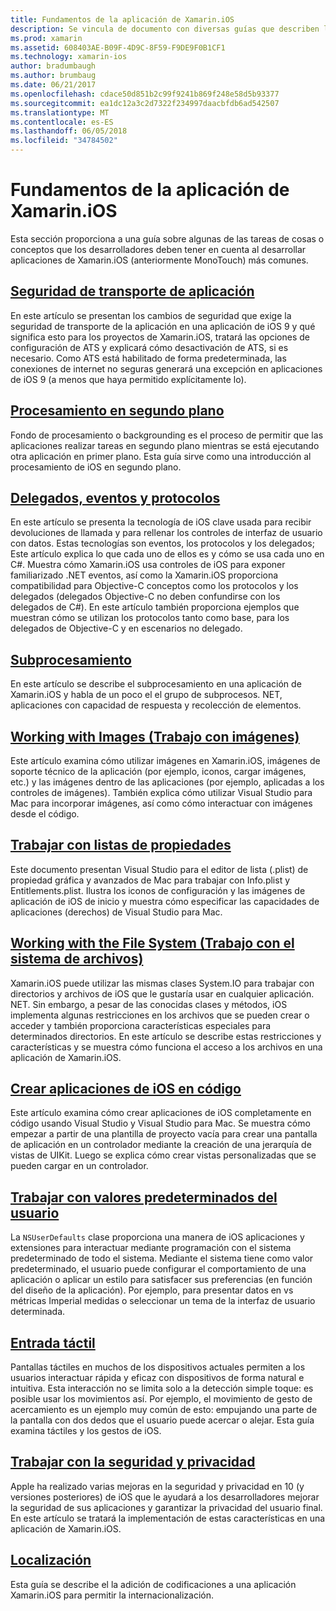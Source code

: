 ```yaml
---
title: Fundamentos de la aplicación de Xamarin.iOS
description: Se vincula de documento con diversas guías que describen los conceptos fundamentales para el desarrollo de Xamarin.iOS, como la seguridad de transporte de aplicación, backgrounding, eventos y subprocesamiento.
ms.prod: xamarin
ms.assetid: 608403AE-B09F-4D9C-8F59-F9DE9F0B1CF1
ms.technology: xamarin-ios
author: bradumbaugh
ms.author: brumbaug
ms.date: 06/21/2017
ms.openlocfilehash: cdace50d851b2c99f9241b869f248e58d5b93377
ms.sourcegitcommit: ea1dc12a3c2d7322f234997daacbfdb6ad542507
ms.translationtype: MT
ms.contentlocale: es-ES
ms.lasthandoff: 06/05/2018
ms.locfileid: "34784502"
---
```

# <a name="xamarinios-application-fundamentals"></a>Fundamentos de la aplicación de Xamarin.iOS

Esta sección proporciona a una guía sobre algunas de las tareas de cosas o conceptos que los desarrolladores deben tener en cuenta al desarrollar aplicaciones de Xamarin.iOS (anteriormente MonoTouch) más comunes.

## <a name="app-transport-securityiosapp-fundamentalsatsmd"></a>[Seguridad de transporte de aplicación](~/ios/app-fundamentals/ats.md)

En este artículo se presentan los cambios de seguridad que exige la seguridad de transporte de la aplicación en una aplicación de iOS 9 y qué significa esto para los proyectos de Xamarin.iOS, tratará las opciones de configuración de ATS y explicará cómo desactivación de ATS, si es necesario. Como ATS está habilitado de forma predeterminada, las conexiones de internet no seguras generará una excepción en aplicaciones de iOS 9 (a menos que haya permitido explícitamente lo).


## <a name="backgroundingiosapp-fundamentalsbackgroundingindexmd"></a>[Procesamiento en segundo plano](~/ios/app-fundamentals/backgrounding/index.md)

Fondo de procesamiento o backgrounding es el proceso de permitir que las aplicaciones realizar tareas en segundo plano mientras se está ejecutando otra aplicación en primer plano. Esta guía sirve como una introducción al procesamiento de iOS en segundo plano.


## <a name="events-protocols-and-delegatesiosapp-fundamentalsdelegates-protocols-and-eventsmd"></a>[Delegados, eventos y protocolos](~/ios/app-fundamentals/delegates-protocols-and-events.md)

En este artículo se presenta la tecnología de iOS clave usada para recibir devoluciones de llamada y para rellenar los controles de interfaz de usuario con datos. Estas tecnologías son eventos, los protocolos y los delegados; Este artículo explica lo que cada uno de ellos es y cómo se usa cada uno en C#. Muestra cómo Xamarin.iOS usa controles de iOS para exponer familiarizado .NET eventos, así como la Xamarin.iOS proporciona compatibilidad para Objective-C conceptos como los protocolos y los delegados (delegados Objective-C no deben confundirse con los delegados de C#). En este artículo también proporciona ejemplos que muestran cómo se utilizan los protocolos tanto como base, para los delegados de Objective-C y en escenarios no delegado.

## <a name="threadingiosapp-fundamentalsthreadingmd"></a>[Subprocesamiento](~/ios/app-fundamentals/threading.md)

En este artículo se describe el subprocesamiento en una aplicación de Xamarin.iOS y habla de un poco el el grupo de subprocesos. NET, aplicaciones con capacidad de respuesta y recolección de elementos.&nbsp;

## <a name="working-with-imagesiosapp-fundamentalsimages-iconsindexmd"></a>[Working with Images (Trabajo con imágenes)](~/ios/app-fundamentals/images-icons/index.md)

Este artículo examina cómo utilizar imágenes en Xamarin.iOS, imágenes de soporte técnico de la aplicación (por ejemplo, iconos, cargar imágenes, etc.) y las imágenes dentro de las aplicaciones (por ejemplo, aplicadas a los controles de imágenes). También explica cómo utilizar Visual Studio para Mac para incorporar imágenes, así como cómo interactuar con imágenes desde el código.

## <a name="working-with-property-listsiosapp-fundamentalsindexmd"></a>[Trabajar con listas de propiedades](~/ios/app-fundamentals/index.md)

Este documento presentan Visual Studio para el editor de lista (.plist) de propiedad gráfica y avanzados de Mac para trabajar con Info.plist y Entitlements.plist. Ilustra los iconos de configuración y las imágenes de aplicación de iOS de inicio y muestra cómo especificar las capacidades de aplicaciones (derechos) de Visual Studio para Mac.

## <a name="working-with-the-file-systemiosapp-fundamentalsfile-systemmd"></a>[Working with the File System (Trabajo con el sistema de archivos)](~/ios/app-fundamentals/file-system.md)

Xamarin.iOS puede utilizar las mismas clases System.IO para trabajar con directorios y archivos de iOS que le gustaría usar en cualquier aplicación. NET. Sin embargo, a pesar de las conocidas clases y métodos, iOS implementa algunas restricciones en los archivos que se pueden crear o acceder y también proporciona características especiales para determinados directorios. En este artículo se describe estas restricciones y características y se muestra cómo funciona el acceso a los archivos en una aplicación de Xamarin.iOS.

## <a name="creating-ios-applications-in-codeiosapp-fundamentalsios-code-onlymd"></a>[Crear aplicaciones de iOS en código](~/ios/app-fundamentals/ios-code-only.md)

Este artículo examina cómo crear aplicaciones de iOS completamente en código usando Visual Studio y Visual Studio para Mac. Se muestra cómo empezar a partir de una plantilla de proyecto vacía para crear una pantalla de aplicación en un controlador mediante la creación de una jerarquía de vistas de UIKit. Luego se explica cómo crear vistas personalizadas que se pueden cargar en un controlador.

## <a name="working-with-user-defaultsiosapp-fundamentalsuser-defaultsmd"></a>[Trabajar con valores predeterminados del usuario](~/ios/app-fundamentals/user-defaults.md)

La `NSUserDefaults` clase proporciona una manera de iOS aplicaciones y extensiones para interactuar mediante programación con el sistema predeterminado de todo el sistema. Mediante el sistema tiene como valor predeterminado, el usuario puede configurar el comportamiento de una aplicación o aplicar un estilo para satisfacer sus preferencias (en función del diseño de la aplicación). Por ejemplo, para presentar datos en vs métricas Imperial medidas o seleccionar un tema de la interfaz de usuario determinada.

## <a name="touchiosapp-fundamentalstouchindexmd"></a>[Entrada táctil](~/ios/app-fundamentals/touch/index.md)

Pantallas táctiles en muchos de los dispositivos actuales permiten a los usuarios interactuar rápida y eficaz con dispositivos de forma natural e intuitiva. Esta interacción no se limita solo a la detección simple toque: es posible usar los movimientos así. Por ejemplo, el movimiento de gesto de acercamiento es un ejemplo muy común de esto: empujando una parte de la pantalla con dos dedos que el usuario puede acercar o alejar. Esta guía examina táctiles y los gestos de iOS.

## <a name="working-with-security-and-privacyiosapp-fundamentalssecurity-privacymd"></a>[Trabajar con la seguridad y privacidad](~/ios/app-fundamentals/security-privacy.md)

Apple ha realizado varias mejoras en la seguridad y privacidad en 10 (y versiones posteriores) de iOS que le ayudará a los desarrolladores mejorar la seguridad de sus aplicaciones y garantizar la privacidad del usuario final. En este artículo se tratará la implementación de estas características en una aplicación de Xamarin.iOS.

##  <a name="localizationiosapp-fundamentalslocalizationindexmd"></a>[Localización](~/ios/app-fundamentals/localization/index.md)

Esta guía se describe el la adición de codificaciones a una aplicación Xamarin.iOS para permitir la internacionalización.
